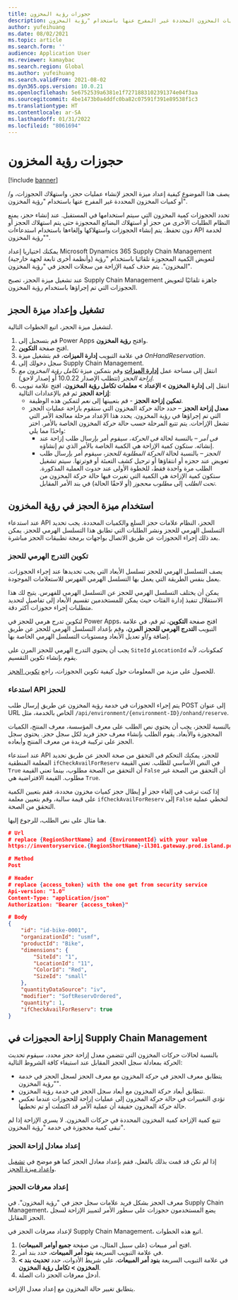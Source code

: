```yaml
---
title: حجوزات رؤية المخزون
description: يصف هذا الموضوع كيفية إعداد ميزة الحجز لإنشاء عمليات حجز، واستهلاك الحجوزات، و/أو كميات المخزون المحددة غير المفرج عنها باستخدام "رؤية المخزون".
author: yufeihuang
ms.date: 08/02/2021
ms.topic: article
ms.search.form: ''
audience: Application User
ms.reviewer: kamaybac
ms.search.region: Global
ms.author: yufeihuang
ms.search.validFrom: 2021-08-02
ms.dyn365.ops.version: 10.0.21
ms.openlocfilehash: 5e6752539a6381e1f7271883102391374e04f3aa
ms.sourcegitcommit: 4be1473b0a4ddfc0ba82c07591f391e89538f1c3
ms.translationtype: HT
ms.contentlocale: ar-SA
ms.lasthandoff: 01/31/2022
ms.locfileid: "8061694"
---
```

# <a name="inventory-visibility-reservations"></a>حجوزات رؤية المخزون

[!include [banner](../includes/banner.md)]


يصف هذا الموضوع كيفية إعداد ميزة الحجز لإنشاء عمليات حجز، واستهلاك الحجوزات، و/أو كميات المخزون المحددة غير المفرج عنها باستخدام "رؤية المخزون".

تحدد الحجوزات كمية المخزون التي سيتم استخدامها في المستقبل. عند إنشاء حجز، يمنع النظام الطلبات الأخرى من حجز أو استهلاك البضائع المحجوزة حتى يتم استهلاك الحجز أو دون تحفظ. يتم إنشاء الحجوزات واستهلاكها وإلغاءها باستخدام استدعاءات API لخدمة "رؤية المخزون".

يمكنك اختياريا إعداد Microsoft Dynamics 365 Supply Chain Management (وأنظمة أخرى تابعة لجهة خارجية) لتعويض الكمية المحجوزة تلقائيا باستخدام "رؤية المخزون". يتم حذف كمية الإزاحة من سجلات الحجز في "رؤية المخزون".

عند تشغيل ميزة الحجز، تصبح Supply Chain Management جاهزة تلقائيًا لتعويض الحجوزات التي تم إجراؤها باستخدام رؤية المخزون.

## <a name="turn-on-and-set-up-the-reservation-feature"></a><a name="turn-on"></a>تشغيل وإعداد ميزة الحجز

لتشغيل ميزة الحجز، اتبع الخطوات التالية.

1. قم بتسجيل إلى Power Apps وافتح **رؤية المخزون**.
1. افتح صفحة **التكوين**.
1. في علامة التبويب **إدارة الميزات**، قم بتشغيل ميزة *OnHandReservation*.
1. سجل دخولك إلى Supply Chain Management.
1. انتقل إلى مساحة عمل **[إدارة الميزات](../../fin-ops-core/fin-ops/get-started/feature-management/feature-management-overview.md)** وقم بتمكين ميزة *تكامل رؤية المخزون مع إزاحة الحجز* (تتطلب الإصدار 10.0.22 أو إصدار لاحق).
1. انتقل إلى **إدارة المخزون \> الإعداد \> معلمات تكامل رؤية المخزون**، افتح علامة تبويب **إزاحة الحجز** ثم قم بالإعدادات التالية:
    - **تمكين إزاحة الحجز** - قم بتعيينها إلى *نعم* لتمكين هذه الوظيفة.
    - **معدل إزاحة الحجز** – حدد حالة حركة المخزون التي ستقوم بازاحة عمليات الحجز التي تم إجراؤها في رؤية المخزون. يحدد هذا الإعداد مرحلة معالجة الأمر التي تشغل الإزاحات. يتم تتبع المرحلة حسب حالة حركة المخزون الخاصة بالأمر. اختر واحدًا مما يلي:
        - *في أمر* – بالنسبة لحالة *في الحركة*، سيقوم أمر بإرسال طلب إزاحة عند إنشائه. ستكون كمية الإزاحة هي الكمية الخاصة بالأمر الذي تم إنشاؤه.
        - *الحجز* – بالنسبة لحالة *الحركة المطلوبة للحجز*، سيقوم أمر بإرسال طلب تعويض عند حجزه أو انتقاؤها أو ترحيل كشف التعبئة أو فوترتها. سيتم تشغيل الطلب مرة واحدة فقط، للخطوة الأولى عند حدوث العملية المذكورة. ستكون كمية الإزاحة هي الكمية التي تغيرت فيها حالة حركة المخزون من *تحت الطلب* إلى *مطلوب محجوز* (أو لاحقًا الحالة) في بند الأمر المقابل.

## <a name="use-the-reservation-feature-in-inventory-visibility"></a>استخدام ميزة الحجز في رؤية المخزون

عند استدعاء API الحجز، النظام علامات حجز السلع والكميات المحددة. يجب تحديد التسلسل الهرمي للحجز ونشر الطلبات التي تطابق هذا التسلسل الهرمي للحجز. يمكن بعد ذلك إجراء الحجوزات عن طريق الاتصال بواجهات برمجة تطبيقات الحجز مباشرة.

### <a name="configure-the-reservation-hierarchy"></a>تكوين التدرج الهرمي للحجز

يصف التسلسل الهرمي للحجز تسلسل الأبعاد التي يجب تحديدها عند إجراء الحجوزات. يعمل بنفس الطريقة التي يعمل بها التسلسل الهرمي الفهرس للاستعلامات الموجودة.

يمكن أن يختلف التسلسل الهرمي للحجز عن التسلسل الهرمي للفهرس. يتيح لك هذا الاستقلال تنفيذ إدارة الفئات حيث يمكن للمستخدمين تقسيم الأبعاد إلى تفاصيل لتحديد متطلبات إجراء حجوزات أكثر دقة.

لتكوين تدرج هرمي للحجز في Power Apps، افتح صفحة **التكوين**، ثم قم، في علامة التبويب **التدرج الهرمي للحجز المرن**، وقم بإعداد التسلسل الهرمي للحجز عن طريق إضافة و/أو تعديل الأبعاد ومستويات التسلسل الهرمي الخاصة بها.

يجب أن يحتوي التدرج الهرمي للحجز المرن على `SiteId` و`LocationId` كمكونات، لأنه يقوم بإنشاء تكوين التقسيم.

للحصول على مزيد من المعلومات حول كيفية تكوين الحجوزات، راجع [تكوين الحجز](inventory-visibility-configuration.md#reservation-configuration).

### <a name="call-the-reservation-api"></a>استدعاء API للحجز

يتم إجراء الحجوزات في خدمة رؤية المخزون عن طريق إرسال طلب POST إلى عنوان URL الخاص بالخدمة، مثل `/api/environment/{environment-ID}/onhand/reserve`.

بالنسبة للحجز، يجب أن يحتوي نص الطلب على معرف المؤسسة، معرف المنتج، الكميات المحجوزة والأبعاد. يقوم الطلب بإنشاء معرف حجز فريد لكل سجل حجز. يحتوي سجل الحجز على تركيبة فريدة من معرف المنتج وأبعاده.

عند استدعاء API للحجز، يمكنك التحكم في التحقق من صحة الحجز عن طريق تحديد المعلمة المنطقية `ifCheckAvailForReserv` في النص الأساسي للطلب. تعني القيمة `True` أن التحقق من الصحة مطلوب، بينما تعني القيمة `False` أن التحقق من الصحة غير مطلوب. القيمة الافتراضية هي `True`.

إذا كنت ترغب في إلغاء حجز أو إبطال حجز كميات مخزون محددة، فقم بتعيين الكمية على قيمة سالبة، وقم بتعيين معلمة `ifCheckAvailForReserv` إلى `False` لتخطي عملية التحقق من الصحة.

هنا مثال على نص الطلب، للرجوع إليها.

```json
# Url
# replace {RegionShortName} and {EnvironmentId} with your value
https://inventoryservice.{RegionShortName}-il301.gateway.prod.island.powerapps.com/api/environment/{EnvironmentId}/onhand/reserve

# Method
Post

# Header
# replace {access_token} with the one get from security service
Api-version: "1.0"
Content-Type: "application/json"
Authorization: "Bearer {access_token}"

# Body
{
    "id": "id-bike-0001",
    "organizationId": "usmf",
    "productId": "Bike",
    "dimensions": {
        "SiteId": "1",
        "LocationId": "11",
        "ColorId": "Red",
        "SizeId": "small"
    },
    "quantityDataSource": "iv",
    "modifier": "SoftReservOrdered",
    "quantity": 1,
    "ifCheckAvailForReserv": true
}
```

## <a name="offset-reservations-in-supply-chain-management"></a>إزاحة الحجوزات في Supply Chain Management

بالنسبة لحالات حركات المخزون التي تتضمن معدل إزاحة حجز محدد، سيقوم تحديث الحركة بمعادلة سجل الحجز المقابل عند استيفاء كافة الشروط التالية:

- يتطابق معرف الحجز في حركة المخزون مع معرف الحجز لسجل الحجز في خدمة "رؤية المخزون".
- تتطابق أبعاد حركة المخزون مع أبعاد سجل الحجز في خدمة رؤية المخزون.
- تؤدي التغييرات في حالة حركة المخزون إلى عمليات إزاحة للحجوزات عندما تعكس حالة حركة المخزون حقيقة أن عملية الأمر قد اكتملت أو تم تخطيها.

تتبع كمية الإزاحة كمية المخزون المحددة في حركات المخزون. لا يسري الإزاحة إذا لم تبقى كمية محجوزة في خدمة "رؤية المخزون".

### <a name="set-up-the-reservation-offset-modifier"></a>إعداد معادل إزاحة الحجز

إذا لم تكن قد قمت بذلك بالفعل، فقم بإعداد معادل الحجز كما هو موضح في [تشغيل وإعداد ميزة الحجز](#turn-on).

### <a name="set-up-reservation-ids"></a>إعداد معرفات الحجز

معرف الحجز بشكل فريد علامات سجل حجز في "رؤية المخزون". في Supply Chain Management، يضع المستخدمون حجوزات على سطور الأمر لتمييز الإزاحة لسجل الحجز المقابل.

لإعداد معرفات الحجز في Supply Chain Management، اتبع هذه الخطوات.

1. افتح أمر مبيعات (على سبيل المثال، من صفحة **جميع أوامر المبيعات**).
1. في علامة التبويب السريعة **بنود أمر المبيعات**، حدد بند أمر.
1. في علامة التبويب السريعة **بنود أمر المبيعات**، على شريط الأدوات، حدد **تحديث بند \> المخزون \> تكامل رؤية المخزون**.
1. أدخل معرفات الحجز ذات الصلة.

يتطابق تغيير حالة المخزون مع إعداد معدل الإزاحة.
